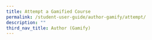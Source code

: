 ```yaml
---
title: Attempt a Gamified Course
permalink: /student-user-guide/author-gamify/attempt/
description: ""
third_nav_title: Author (Gamify)
---
```

